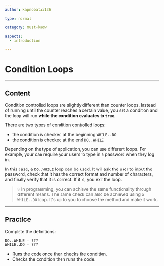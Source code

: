 ```yaml
---
author: kapnobatai136

type: normal

category: must-know

aspects:
  - introduction

---
```


# Condition Loops

---
## Content

Condition controlled loops are slightly different than counter loops. Instead of running until the counter reaches a certain value, you set a condition and the loop will run **while the condition evaluates to `true`**.

There are two types of condition controlled loops:
- the condition is checked at the beginning `WHILE..DO`
- the condition is checked at the end `DO..WHILE`

Depending on the type of application, you can use different loops. For example, your can require your users to type in a password when they log in. 

In this case, a `DO..WHILE` loop can be used. It will ask the user to input the password, check that it has the correct format and number of characters, and finally verify that it is correct. If it is, you exit the loop.

> 💡 In programming, you can achieve the same functionality through different means. The same check can also be achieved using a `WHILE..DO` loop. It's up to you to choose the method and make it work.

---
## Practice

Complete the definitions:

```plain-text
DO..WHILE - ???
WHILE..DO - ???
```

* Runs the code once then checks the condition.
* Checks the condition then runs the code.